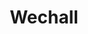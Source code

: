 ---
title : "Wechall"
layout : category
permalink : /categories/Wargame/wechall/
author_profile : true
taxonomy : Wechall
---